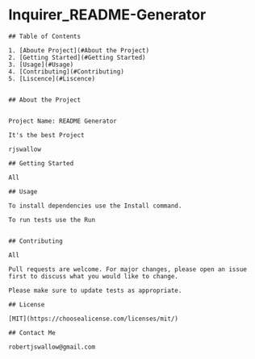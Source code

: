  # Inquirer_README-Generator


    ## Table of Contents
    
    1. [Aboute Project](#About the Project)
    2. [Getting Started](#Getting Started)
    3. [Usage](#Usage)
    4. [Contributing](#Contributing)
    5. [Liscence](#Liscence)
    
    
    ## About the Project  
    
    
    Project Name: README Generator
    
    It's the best Project
    
    rjswallow
    
    ## Getting Started
    
    All
    
    ## Usage
    
    To install dependencies use the Install command.
    
    To run tests use the Run
    
    
    ## Contributing
    
    All
    
    Pull requests are welcome. For major changes, please open an issue first to discuss what you would like to change.
    
    Please make sure to update tests as appropriate.
    
    ## License
    
    [MIT](https://choosealicense.com/licenses/mit/)
    
    ## Contact Me
    
    robertjswallow@gmail.com 